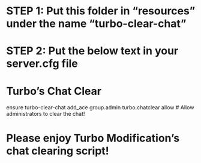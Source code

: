 # STEP 1: Put this folder in “resources” under the name “turbo-clear-chat”
# STEP 2: Put the below text in your server.cfg file


# Turbo’s Chat Clear
ensure turbo-clear-chat
add_ace group.admin turbo.chatclear allow # Allow administrators to clear the chat!


# Please enjoy Turbo Modification’s chat clearing script!
